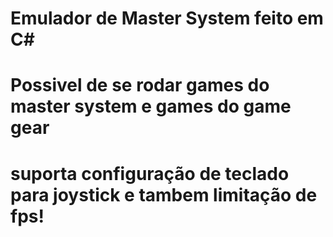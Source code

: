 # Emulador de Master System feito em C#
# Possivel de se rodar games do master system e games do game gear
# suporta configuração de teclado para joystick e tambem limitação de fps!
